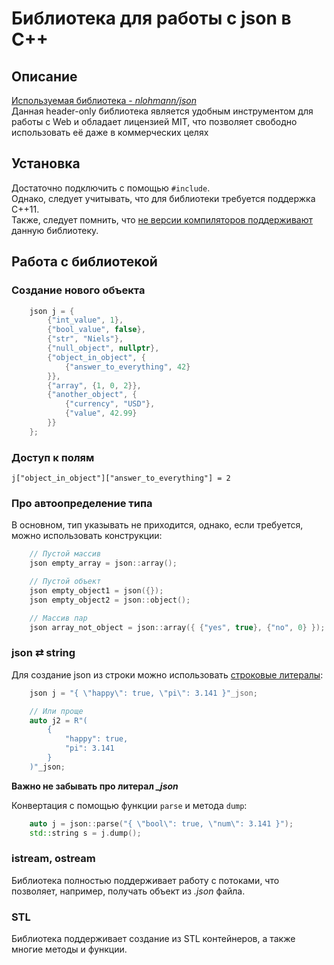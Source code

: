 # Библиотека для работы с json в C++

## Описание
[Используемая библиотека - *nlohmann/json*](https://github.com/nlohmann/json)  
Данная header-only библиотека является удобным инструментом для работы с Web и обладает лицензией MIT, что позволяет свободно использовать её даже в коммерческих целях

## Установка
Достаточно подключить с помощью `#include`.  
Однако, следует учитывать, что для библиотеки требуется поддержка C++11.  
Также, следует помнить, что [не версии компиляторов поддерживают](https://github.com/nlohmann/json#supported-compilers) данную библиотеку.

## Работа с библиотекой

### Создание нового объекта
``` C++
    json j = {
        {"int_value", 1},
        {"bool_value", false},
        {"str", "Niels"},
        {"null_object", nullptr},
        {"object_in_object", {
            {"answer_to_everything", 42}
        }},
        {"array", {1, 0, 2}},
        {"another_object", {
            {"currency", "USD"},
            {"value", 42.99}
        }}
    };
```

### Доступ к полям
`j["object_in_object"]["answer_to_everything"] = 2`

### Про автоопределение типа
В основном, тип указывать не приходится, однако, если требуется, можно использовать конструкции:
``` C++
    // Пустой массив
    json empty_array = json::array();

    // Пустой объект
    json empty_object1 = json({});
    json empty_object2 = json::object();

    // Массив пар
    json array_not_object = json::array({ {"yes", true}, {"no", 0} });
```

### json ⇄ string
Для создание json из строки можно использовать [строковые литералы](https://msdn.microsoft.com/ru-ru/library/69ze775t.aspx):
``` C++
    json j = "{ \"happy\": true, \"pi\": 3.141 }"_json;

    // Или проще
    auto j2 = R"(
        {
            "happy": true,
            "pi": 3.141
        }
    )"_json;
```
**Важно не забывать про литерал *_json***

Конвертация с помощью функции `parse` и метода `dump`:
``` C++
    auto j = json::parse("{ \"bool\": true, \"num\": 3.141 }");
    std::string s = j.dump();
```

### istream, ostream
Библиотека полностью поддерживает работу с потоками, что позволяет, например, получать объект из *.json* файла.

### STL
Библиотека поддерживает создание из STL контейнеров, а также многие методы и функции.
